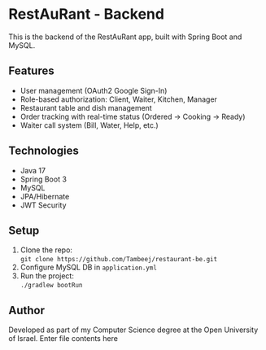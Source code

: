 # RestAuRant - Backend

This is the backend of the RestAuRant app, built with Spring Boot and MySQL.

## Features
- User management (OAuth2 Google Sign-In)
- Role-based authorization: Client, Waiter, Kitchen, Manager
- Restaurant table and dish management
- Order tracking with real-time status (Ordered → Cooking → Ready)
- Waiter call system (Bill, Water, Help, etc.)

## Technologies
- Java 17
- Spring Boot 3
- MySQL
- JPA/Hibernate
- JWT Security

## Setup
1. Clone the repo:  
   `git clone https://github.com/Tambeej/restaurant-be.git`
2. Configure MySQL DB in `application.yml`
3. Run the project:  
   `./gradlew bootRun`

## Author
Developed as part of my Computer Science degree at the Open University of Israel.
Enter file contents here
